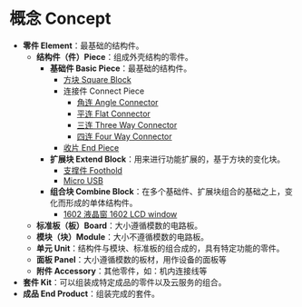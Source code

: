 # 概念 Concept

- **零件 Element**：最基础的结构件。
  - **结构件（件）Piece**：组成外壳结构的零件。
    - **基础件 Basic Piece**：最基础的结构件。
      - [方块 Square Block](#)
      - 连接件 Connect Piece
        - [角连 Angle Connector](#)
        - [平连 Flat Connector](#)
        - [三连 Three Way Connector](#)
        - [四连 Four Way Connector](#)
      - [收片 End Piece](#)
    - **扩展块 Extend Block**：用来进行功能扩展的，基于方块的变化块。
      - [支撑件 Foothold](#)
      - [Micro USB](#)
    - **组合块 Combine Block**：在多个基础件、扩展块组合的基础之上，变化而形成的单体结构件。
      - [1602 液晶窗 1602 LCD window](#)
  - **标准板（板）Board**：大小遵循模数的电路板。
  - **模块（块）Module**：大小不遵循模数的电路板。
  - **单元 Unit**：结构件与模块、标准板的组合成的，具有特定功能的零件。
  - **面板 Panel**：大小遵循模数的板材，用作设备的面板等
  - **附件 Accessory**：其他零件，如：机内连接线等
- **套件 Kit**：可以组装成特定成品的零件以及云服务的组合。
- **成品 End Product**：组装完成的套件。

